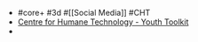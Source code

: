 - #core+ #3d #[[Social Media]] #CHT
- [Centre for Humane Technology - Youth Toolkit](https://www.humanetech.com/youth)
-